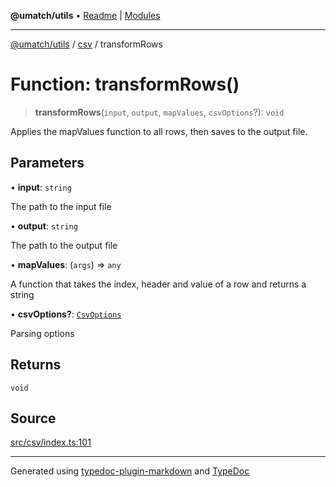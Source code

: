 **@umatch/utils** • [Readme](../../index.md) \| [Modules](../../modules.md)

***

[@umatch/utils](../../modules.md) / [csv](../index.md) / transformRows

# Function: transformRows()

> **transformRows**(`input`, `output`, `mapValues`, `csvOptions`?): `void`

Applies the mapValues function to all rows, then saves to the
output file.

## Parameters

• **input**: `string`

The path to the input file

• **output**: `string`

The path to the output file

• **mapValues**: (`args`) => `any`

A function that takes the index, header and value of a row and returns a string

• **csvOptions?**: [`CsvOptions`](../type-aliases/CsvOptions.md)

Parsing options

## Returns

`void`

## Source

[src/csv/index.ts:101](https://github.com/umatch-oficial/utils/blob/1813ff9/src/csv/index.ts#L101)

***

Generated using [typedoc-plugin-markdown](https://www.npmjs.com/package/typedoc-plugin-markdown) and [TypeDoc](https://typedoc.org/)
